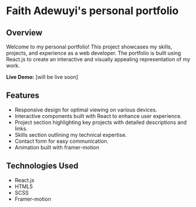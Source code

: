 # Faith Adewuyi's personal portfolio

## Overview

Welcome to my personal portfolio! This project showcases my skills, projects, and experience as a web developer. The portfolio is built using React.js to create an interactive and visually appealing representation of my work.

**Live Demo:** [will be live soon]


## Features

- Responsive design for optimal viewing on various devices.
- Interactive components built with React to enhance user experience.
- Project section highlighting key projects with detailed descriptions and links.
- Skills section outlining my technical expertise.
- Contact form for easy communication.
- Animation built with framer-motion

## Technologies Used

- React.js
- HTML5
- SCSS
- Framer-motion


